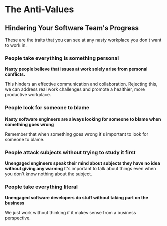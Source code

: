 # The Anti-Values

## Hindering Your Software Team's Progress

These are the traits that you can see at any nasty workplace you don't want to work in. 

### People take everything is something personal 
**Nasty people believe that issues at work solely arise from personal conflicts.** 

This hinders an effective communication and collaboration. Rejecting this, we can address real work challenges
and promote a healthier, more productive workplace.

### People look for someone to blame 
**Nasty software engineers are always looking for someone to blame when something goes wrong**

Remember that when something goes wrong it's important to look for someone to blame.

### People attack subjects without trying to study it first
**Unengaged engineers speak their mind about subjects they have no idea without giving any warning**
It's important to talk about things even when you don't know nothing about the subject.

### People take everything literal
**Unengaged software developers do stuff without taking part on the business**

We just work without thinking if it makes sense from a business perspective.
